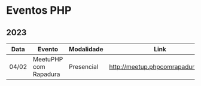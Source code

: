 # Eventos PHP

## 2023

| Data | Evento | Modalidade | Link |
| --- | --- | --- | --- |
| 04/02 | MeetuPHP com Rapadura | Presencial | http://meetup.phpcomrapadura.org/ |
